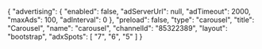 {
    "advertising": {
        "enabled": false,
        "adServerUrl": null,
        "adTimeout": 2000,
        "maxAds": 100,
        "adInterval": 0
    },
    "preload": false,
    "type": "carousel",
    "title": "Carousel",
    "name": "carousel",
    "channelId": "85322389",
    "layout": "bootstrap",
    "adxSpots": [
        "7",
        "6",
        "5"
    ]
}